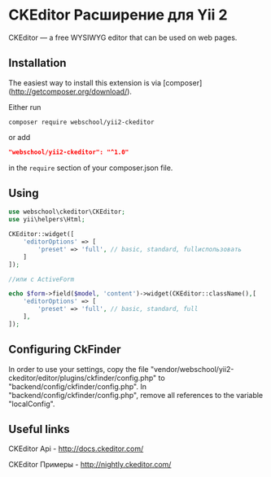CKEditor Расширение для Yii 2
===========================

CKEditor — a free WYSIWYG editor that can be used on web pages.


## Installation

The easiest way to install this extension is via [composer] (http://getcomposer.org/download/).

Either run

```
composer require webschool/yii2-ckeditor
```

or add

```json
"webschool/yii2-ckeditor": "^1.0"
```

in the `require` section of your composer.json file.

## Using

```php
use webschool\ckeditor\CKEditor;
use yii\helpers\Html;

CKEditor::widget([
    'editorOptions' => [
        'preset' => 'full', // basic, standard, fullиспользовать
    ]
]);

//или c ActiveForm

echo $form->field($model, 'content')->widget(CKEditor::className(),[
    'editorOptions' => [
        'preset' => 'full', // basic, standard, full
    ],
]);
```

## Configuring CkFinder

In order to use your settings, copy the file "vendor/webschool/yii2-ckeditor/editor/plugins/ckfinder/config.php" to "backend/config/ckfinder/config.php".
In "backend/config/ckfinder/config.php", remove all references to the variable "localConfig".

## Useful links

CKEditor Api - http://docs.ckeditor.com/

CKEditor Примеры - http://nightly.ckeditor.com/
